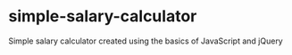 # simple-salary-calculator
Simple salary calculator created using the basics of JavaScript and jQuery
